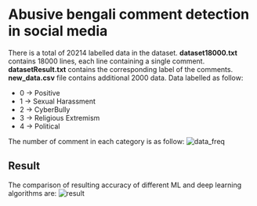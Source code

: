 # Abusive bengali comment detection in social media
There is a total of 20214 labelled data in the dataset. **dataset18000.txt** contains 18000 lines, each line containing a single comment. **datasetResult.txt** contains the corresponding label of the comments. **new_data.csv** file contains additional 2000 data. Data labelled as follow:
- 0 -> Positive
- 1 ->  Sexual Harassment
- 2 -> CyberBully
- 3 -> Religious Extremism
- 4 -> Political

The number of comment in each category is as follow:
![data_freq](https://user-images.githubusercontent.com/6221138/141079195-02332d6c-c655-4324-a02a-5859d3374811.jpg)

## Result 
The comparison of resulting accuracy of different ML and deep learning algorithms are:
![result](https://user-images.githubusercontent.com/6221138/141079191-2574f025-91a9-4f0d-82ff-2a65d6ce7bc1.jpg)
